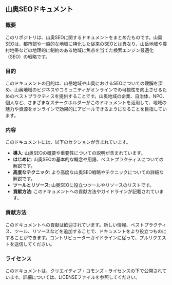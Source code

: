 ## 山奥SEOドキュメント

### 概要
このリポジトリは、山奥SEOに関するドキュメントをまとめたものです。山奥SEOは、都市部や一般的な地域に特化した従来のSEOとは異なり、山岳地域や農村地帯などの地理的に制約のある地域に焦点を当てた検索エンジン最適化（SEO）の戦略です。

### 目的
このドキュメントの目的は、山岳地域や山奥におけるSEOについての理解を深め、山奥地域のビジネスやコミュニティがオンラインでの可視性を向上させるためのベストプラクティスを提供することです。山奥地域の企業、自治体、NPO、個人など、さまざまなステークホルダーがこのドキュメントを活用して、地域の魅力や資源をオンラインで効果的にアピールできるようになることを目指しています。

### 内容
このドキュメントには、以下のセクションが含まれています。

- **導入**: 山奥SEOの概要や重要性についての説明が含まれています。
- **はじめに**: 山奥SEOの基本的な概念や用語、ベストプラクティスについての解説です。
- **高度なテクニック**: より高度な山奥SEO戦略やテクニックについての詳細な解説です。
- **ツールとリソース**: 山奥SEOに役立つツールやリソースのリストです。
- **貢献方法**: このドキュメントへの貢献方法やガイドラインが記載されています。

### 貢献方法
このドキュメントへの貢献は歓迎されています。新しい情報、ベストプラクティス、ツール、リソースなどを追加することで、ドキュメントをより役立つものにすることができます。コントリビューターガイドラインに従って、プルリクエストを送信してください。

### ライセンス
このドキュメントは、クリエイティブ・コモンズ・ライセンスの下で公開されています。詳細については、LICENSEファイルを参照してください。
